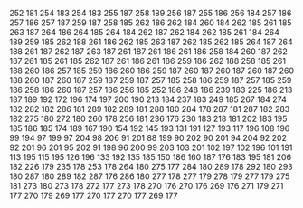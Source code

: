 252 181
254 183
254 183
255 187
258 189
256 187
255 186
256 184
257 186
257 186
257 187
259 187
258 185
262 186
262 184
260 184
262 185
261 185
263 187
264 186
264 185
264 184
262 187
262 184
262 185
261 184
264 189
259 185
262 188
261 186
262 185
263 187
262 185
262 185
264 187
264 188
261 187
262 187
263 187
261 187
261 186
261 186
258 184
260 187
262 187
261 185
261 185
262 187
261 186
261 186
259 186
262 188
258 185
261 188
260 186
257 185
259 186
260 186
259 187
260 187
260 187
260 187
260 188
260 187
260 187
259 187
259 187
257 185
258 186
259 187
257 185
259 186
258 186
260 187
257 186
256 185
252 186
248 186
239 183
225 186
213 187
189 192
172 196
174 197
200 190
213 184
237 183
249 185
267 184
274 182
282 182
286 181
289 182
289 181
288 180
284 178
287 181
287 182
283 182
275 180
272 180
260 178
256 181
236 176
230 183
218 181
202 183
195 185
186 185
174 189
167 190
154 192
145 193
131 191
127 193
117 196
108 196
99 194
97 199
97 204
98 206
91 201
88 199
90 202
90 201
94 204
92 202
92 201
96 201
95 202
91 198
96 200
99 203
103 201
102 197
102 196
101 191
113 195
115 195
126 196
133 192
135 185
150 186
160 187
176 183
195 181
206 182
226 179
235 178
253 178
264 180
275 177
284 180
289 178
292 180
293 180
287 180
289 182
287 176
286 180
277 178
277 179
278 179
277 179
275 181
273 180
273 178
272 177
273 178
270 176
270 176
269 176
271 179
271 177
270 179
269 177
270 177
270 177
269 177
